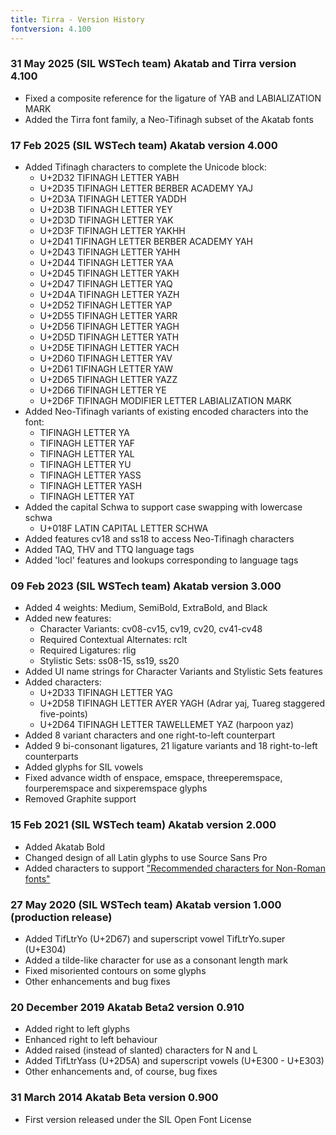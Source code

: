 ```yaml
---
title: Tirra - Version History
fontversion: 4.100
---
```


### 31 May 2025	(SIL WSTech team) Akatab and Tirra version 4.100
- Fixed a composite reference for the ligature of YAB and LABIALIZATION MARK
- Added the Tirra font family, a Neo-Tifinagh subset of the Akatab fonts

### 17 Feb 2025	(SIL WSTech team) Akatab version 4.000
- Added Tifinagh characters to complete the Unicode block: 
    - U+2D32 TIFINAGH LETTER YABH
    - U+2D35 TIFINAGH LETTER BERBER ACADEMY YAJ
    - U+2D3A TIFINAGH LETTER YADDH
    - U+2D3B TIFINAGH LETTER YEY
    - U+2D3D TIFINAGH LETTER YAK
    - U+2D3F TIFINAGH LETTER YAKHH
    - U+2D41 TIFINAGH LETTER BERBER ACADEMY YAH
    - U+2D43 TIFINAGH LETTER YAHH
    - U+2D44 TIFINAGH LETTER YAA
    - U+2D45 TIFINAGH LETTER YAKH
    - U+2D47 TIFINAGH LETTER YAQ
    - U+2D4A TIFINAGH LETTER YAZH
    - U+2D52 TIFINAGH LETTER YAP
    - U+2D55 TIFINAGH LETTER YARR
    - U+2D56 TIFINAGH LETTER YAGH
    - U+2D5D TIFINAGH LETTER YATH
    - U+2D5E TIFINAGH LETTER YACH
    - U+2D60 TIFINAGH LETTER YAV
    - U+2D61 TIFINAGH LETTER YAW
    - U+2D65 TIFINAGH LETTER YAZZ
    - U+2D66 TIFINAGH LETTER YE
    - U+2D6F TIFINAGH MODIFIER LETTER LABIALIZATION MARK
- Added Neo-Tifinagh variants of existing encoded characters into the font: 
    - TIFINAGH LETTER YA
    - TIFINAGH LETTER YAF
    - TIFINAGH LETTER YAL
    - TIFINAGH LETTER YU
    - TIFINAGH LETTER YASS
    - TIFINAGH LETTER YASH
    - TIFINAGH LETTER YAT 
 - Added the capital Schwa to support case swapping with lowercase schwa
    - U+018F LATIN CAPITAL LETTER SCHWA
- Added features cv18 and ss18 to access Neo-Tifinagh characters
- Added TAQ, THV and TTQ language tags
- Added 'locl' features and lookups corresponding to language tags

### 09 Feb 2023 (SIL WSTech team) Akatab version 3.000
- Added 4 weights: Medium, SemiBold, ExtraBold, and Black
- Added new features: 
    - Character Variants: cv08-cv15, cv19, cv20, cv41-cv48 
	- Required Contextual Alternates: rclt 
	- Required Ligatures: rlig 
	- Stylistic Sets: ss08-15, ss19, ss20
- Added UI name strings for Character Variants and Stylistic Sets features
- Added characters: 
    - U+2D33 TIFINAGH LETTER YAG
	- U+2D58 TIFINAGH LETTER AYER YAGH (Adrar yaj, Tuareg staggered five-points)
	- U+2D64 TIFINAGH LETTER TAWELLEMET YAZ (harpoon yaz)
- Added 8 variant characters and one right-to-left counterpart
- Added 9 bi-consonant ligatures, 21 ligature variants and 18 right-to-left counterparts
- Added glyphs for SIL vowels
- Fixed advance width of enspace, emspace, threeperemspace, fourperemspace and sixperemspace glyphs
- Removed Graphite support

### 15 Feb 2021 (SIL WSTech team) Akatab version 2.000
- Added Akatab Bold
- Changed design of all Latin glyphs to use Source Sans Pro
- Added characters to support ["Recommended characters for Non-Roman fonts"](https://scriptsource.org/entry/gg5wm9hhd3)

### 27 May 2020 (SIL WSTech team) Akatab version 1.000 (production release)
- Added TifLtrYo (U+2D67) and superscript vowel TifLtrYo.super (U+E304)
- Added a tilde-like character for use as a consonant length mark
- Fixed misoriented contours on some glyphs
- Other enhancements and bug fixes

### 20 December 2019  Akatab Beta2 version 0.910
- Added right to left glyphs
- Enhanced right to left behaviour
- Added raised (instead of slanted) characters for N and L 
- Added TifLtrYass (U+2D5A) and superscript vowels (U+E300 - U+E303)
- Other enhancements and, of course, bug fixes

### 31 March 2014  Akatab Beta version 0.900
- First version released under the SIL Open Font License
